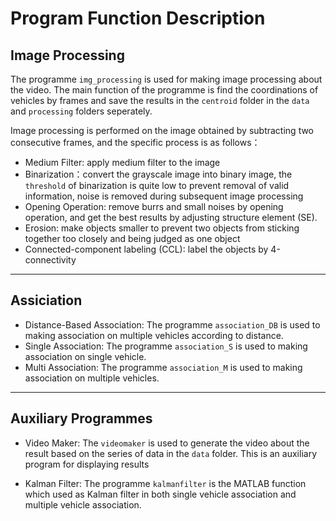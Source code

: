 # Program Function Description 
## Image Processing
The programme ``img_processing`` is used for making image processing about the video. The main function of the programme is find the coordinations of vehicles by frames and save the results in the ``centroid`` folder in the ``data`` and ``processing`` folders seperately.

Image processing is performed on the image obtained by subtracting two consecutive frames, and the specific process is as follows：
+ Medium Filter: apply medium filter to the image
+ Binarization：convert the grayscale image into binary image, the ``threshold`` of binarization is quite low to prevent removal of valid information, noise is removed during subsequent image processing
+ Opening Operation: remove burrs and small noises by opening operation, and get the best results by adjusting structure element (SE).
+ Erosion: make objects smaller to prevent two objects from sticking together too closely and being judged as one object
+ Connected-component labeling (CCL): label the objects by 4-connectivity

******
## Assiciation
+ Distance-Based Association: The programme ``association_DB`` is used to making association on multiple vehicles according to distance.
+ Single Association: The programme ``association_S`` is used to making association on single vehicle.  
+ Multi Association: The programme ``association_M`` is used to making association on multiple vehicles. 

******
## Auxiliary Programmes
+ Video Maker: The ``videomaker`` is used to generate the video about the result based on the series of data in the ``data`` folder. This is an auxiliary program for displaying results

+ Kalman Filter: The programme ``kalmanfilter`` is the MATLAB function which used as Kalman filter in both single vehicle association and multiple vehicle association. 
